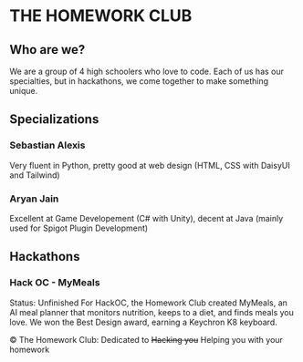 # THE HOMEWORK CLUB
## Who are we?
We are a group of 4 high schoolers who love to code. Each of us has our specialties, but in hackathons, we come together to make something unique.
## Specializations
### Sebastian Alexis
Very fluent in Python, pretty good at web design (HTML, CSS with DaisyUI and Tailwind)
### Aryan Jain
Excellent at Game Developement (C# with Unity), decent at Java (mainly used for Spigot Plugin Development)
## Hackathons
### Hack OC - MyMeals
Status: Unfinished
For HackOC, the Homework Club created MyMeals, an AI meal planner that monitors nutrition, keeps to a diet, and finds meals you love. We won the Best Design award, earning a Keychron K8 keyboard.


©️ The Homework Club: Dedicated to ~~Hacking you~~ Helping you with your homework
